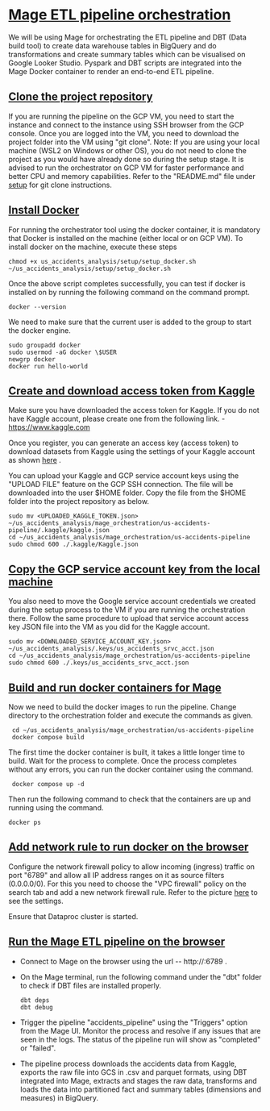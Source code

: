 # <ins>Mage ETL pipeline orchestration</ins>

We will be using Mage for orchestrating the ETL pipeline and DBT (Data
build tool) to create data warehouse tables in BigQuery and do
transformations and create summary tables which can be visualised on
Google Looker Studio. Pyspark and DBT scripts are integrated into the
Mage Docker container to render an end-to-end ETL pipeline.

## <ins>Clone the project repository</ins>

If you are running the pipeline on the GCP VM, you need to start the
instance and connect to the instance using SSH browser from the GCP
console. Once you are logged into the VM, you need to download the
project folder into the VM using "git clone".
Note: If you are using your local machine (WSL2 on Windows or other OS), you do not need to clone the project as you would have 
already done so during the setup stage. It is advised to run the orchestrator on GCP VM for faster performance and better CPU 
and memory capabilities. Refer to the "README.md" file under [setup](/setup) for git clone instructions.

## <ins>Install Docker</ins>

For running the orchestrator tool using the docker container, it is
mandatory that Docker is installed on the machine (either local or on
GCP VM). To install docker on the machine, execute these steps

```
chmod +x us_accidents_analysis/setup/setup_docker.sh
~/us_accidents_analysis/setup/setup_docker.sh
```
Once the above script completes successfully, you can test if docker is installed on by running the following command on the command
prompt.
```
docker --version
```
We need to make sure that the current user is added to the group to
start the docker engine.
```
sudo groupadd docker
sudo usermod -aG docker \$USER
newgrp docker
docker run hello-world
```

## <ins>Create and download access token from Kaggle</ins>

Make sure you have downloaded the access token for Kaggle. If you do
not have Kaggle account, please create one from the following link. -
https://www.kaggle.com

Once you register, you can generate an access key (access token) to
download datasets from Kaggle using the settings of your Kaggle account as shown [here](/static/mage/kaggle_firewall_setup.pdf) .

You can upload your Kaggle and GCP service account keys using the
"UPLOAD FILE" feature on the GCP SSH connection. The file will be
downloaded into the user $HOME folder. Copy the file from the $HOME
folder into the project repository as below.
 
```
sudo mv <UPLOADED_KAGGLE_TOKEN.json> ~/us_accidents_analysis/mage_orchestration/us-accidents-pipeline/.kaggle/kaggle.json
cd ~/us_accidents_analysis/mage_orchestration/us-accidents-pipeline
sudo chmod 600 ./.kaggle/Kaggle.json
```
 
## <ins>Copy the GCP service account key from the local machine</ins>

You also need to move the Google service account credentials we created
during the setup process to the VM if you are running the orchestration
there. Follow the same procedure to upload that service account access
key JSON file into the VM as you did for the Kaggle account.
 
```
sudo mv <DOWNLOADED_SERVICE_ACCOUNT_KEY.json> ~/us_accidents_analysis/.keys/us_accidents_srvc_acct.json
cd ~/us_accidents_analysis/mage_orchestration/us-accidents-pipeline
sudo chmod 600 ./.keys/us_accidents_srvc_acct.json
```
 
## <ins>Build and run docker containers for Mage</ins>

Now we need to build the docker images to run the pipeline. Change
directory to the orchestration folder and execute the commands as
given.
 
```
 cd ~/us_accidents_analysis/mage_orchestration/us-accidents-pipeline
 docker compose build
```
The first time the docker container is built, it takes a little longer
time to build. Wait for the process to complete. Once the process
completes without any errors, you can run the docker container using
the command.
```
 docker compose up -d
```
Then run the following command to check that the containers are up and
running using the command.
```
docker ps
```
 

## <ins>Add network rule to run docker on the browser</ins>

Configure the network firewall policy to allow incoming (ingress)
traffic on port "6789" and allow all IP address ranges on it as source
filters (0.0.0.0/0). For this you need to choose the "VPC firewall"
policy on the search tab and add a new network firewall rule. Refer to
the picture [here](/static/mage/kaggle_firewall_setup.pdf) to see the settings.

Ensure that Dataproc cluster is started.

## <ins>Run the Mage ETL pipeline on the browser</ins>

-   Connect to Mage on the browser using the url -- http://<EXTERNAL-IP-OF-GCE>:6789 . 

-   On the Mage terminal, run the following command under the "dbt"
    folder to check if DBT files are installed properly.
    ```
    dbt deps
    dbt debug    
    ```
-   Trigger the pipeline "accidents_pipeline" using the "Triggers"
    option from the Mage UI. Monitor the process and resolve if any
    issues that are seen in the logs. The status of the pipeline run
    will show as "completed" or "failed".

-   The pipeline process downloads the accidents data from Kaggle,
    exports the raw file into GCS in .csv and parquet formats, using DBT integrated into
    Mage, extracts and stages the raw data, transforms and loads the data into
    partitioned fact and summary tables (dimensions and measures) in BigQuery.
